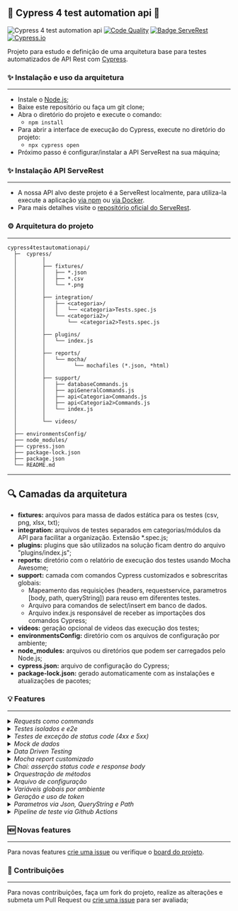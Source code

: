 ## 🚀 Cypress 4 test automation api 🚀

![Cypress 4 test automation api](https://github.com/saymowan/cypress-api-core/workflows/API%20Rest%20tests/badge.svg)
[![Code Quality](https://www.code-inspector.com/project/20271/score/svg)](https://frontend.code-inspector.com/project/20271/dashboard)
[![Badge ServeRest](https://img.shields.io/badge/API-ServeRest-green)](https://github.com/PauloGoncalvesBH/ServeRest/)
[![Cypress.io](https://img.shields.io/badge/tested%20with-Cypress-04C38E.svg)](https://www.cypress.io/)

Projeto para estudo e definição de uma arquitetura base para testes automatizados de API Rest com [Cypress](https://www.cypress.io/).

### ✨ Instalação e uso da arquitetura
-----------------------
- Instale o [Node.js](https://nodejs.org/en/download/);
- Baixe este repositório ou faça um git clone;
- Abra o diretório do projeto e execute o comando:
    - `npm install`
- Para abrir a interface de execução do Cypress, execute no diretório do projeto:
    - `npx cypress open`
- Próximo passo é configurar/instalar a API ServeRest na sua máquina;


### ✨  Instalação API ServeRest
-----------------------
- A nossa API alvo deste projeto é a ServeRest localmente, para utiliza-la execute a aplicação [via npm](https://www.npmjs.com/package/serverest) ou [via Docker](https://hub.docker.com/r/paulogoncalvesbh/serverest/). 
- Para mais detalhes visite o [repositório oficial do ServeRest](https://github.com/ServeRest/ServeRest).

### ⚙️ Arquitetura do projeto
-----------------------


```
cypress4testautomationapi/
  ├─  cypress/
  │        │
  │        ├── fixtures/
  │        │   ├── *.json
  │        │   ├── *.csv       
  │        │   └── *.png
  │        │
  │        ├── integration/
  │        │   ├── <categoria>/
  │        │   │   └── <categoria>Tests.spec.js
  │        │   └── <categoria2>/
  │        │       └── <categoria2>Tests.spec.js
  │        │
  │        ├── plugins/
  │        │   └── index.js
  │        │
  │        ├── reports/
  │        │   └── mocha/
  │        │         └── mochafiles (*.json, *html)
  │        │
  │        ├── support/
  │        │   ├── databaseCommands.js
  │        │   ├── apiGeneralCommands.js
  │        │   ├── api<Categoria>Commands.js
  │        │   ├── api<Categoria2>Commands.js
  │        │   └── index.js
  │        │  
  │        └── videos/
  │ 
  ├── environmentsConfig/
  ├── node_modules/
  ├── cypress.json
  ├── package-lock.json
  ├── package.json
  └── README.md
```
---------------------------------------
## 🔍 Camadas da arquitetura

 - **fixtures:** arquivos para massa de dados estática para os testes (csv, png, xlsx, txt);
 - **integration:** arquivos de testes separados em categorias/módulos da API para facilitar a organização. Extensão *.spec.js;
 - **plugins:** plugins que são utilizados na solução ficam dentro do arquivo "plugins/index.js";
 -  **reports:** diretório com o relatório de execução dos testes usando Mocha Awesome;
 - **support:** camada com comandos Cypress customizados e sobrescritas globais:
    - Mapeamento das requisições (headers, requestservice, parametros [body, path, queryString]) para reuso em diferentes testes.
    - Arquivo para comandos de select/insert em banco de dados.
    - Arquivo index.js responsável de receber as importações dos comandos Cypress;
 - **videos:** geração opcional de videos das execução dos testes;
 - **environmentsConfig:** diretório com os arquivos de configuração por ambiente;
 - **node_modules:** arquivos ou diretórios que podem ser carregados pelo Node.js;
 - **cypress.json:** arquivo de configuração do Cypress;
 - **package-lock.json:** gerado automaticamente com as instalações e atualizações de pacotes;


### 💡 Features
-----------------------
<details><summary><i>Requests como commands</i></summary>
Cada endpoint é mapeado com a sua estrutura (headers, parâmetros, método, endpoint, cookies) no Cypress commands para focarmos em reuso. Os arquivos de mapeamento de requisições podem ser feitos por módulo/categoria.
Exemplo:

![Exemplo requisição](https://i.imgur.com/ctY5Zkv.png)

No exemplo vemos o mapeamento do endpoint Produtos para ser usado por todos os testes de API que desejam utiliza-lo.
Para criar um teste com esta requisição basta utilizar o command referente e passar o(s) parametro(s):

```js
    it('Produtos - Buscar Produto Inexistente', ()=>{
        cy.getProdutos('nome=9dj9128dh12h89')
            .then(response =>{
            expect(response.status).to.equal(200)
            expect(response.body.quantidade).to.equal(0)
        })
    })
```

</details>

<details><summary><i>Testes isolados e e2e</i></summary>
Testes de requisição de maneira isolada para validar parâmetros válidos, inválidos, status code estão presentes nesta arquitetura:

```js
    it('Produtos - Excluir Produto Inexistente',()=>{

        cy.deleteProdutos("xxx", true)
            .then(response =>{
                expect(response.status).to.equal(200)
                expect(response.body.message).to.eq("Nenhum registro excluído")
            })            
    })
```

Testes de múltiplas requisições (e2e) podem ser feitos com esta arquitetura, veja exemplo de um teste para Deletar um Produto (produto é criado durante o teste):

```js
it('Produtos - Excluir Produto Existente',()=>{

    const produto ={
        nome: faker.random.uuid(),
        preco: faker.random.number(),
        descricao: "Mouse bom",
        quantidade: "5"
        }

    cy.postProdutos(produto)
        .then(response =>{
        expect(response.status).to.equal(201)
        expect(response.body.message).to.equal("Cadastro realizado com sucesso")
        let _id = response.body._id

            cy.deleteProdutos(_id, true)
                .then(respDelete =>{
                    expect(respDelete.status).to.equal(200)
                    expect(respDelete.body.message).to.eq("Registro excluído com sucesso")
                })   

                cy.getProdutos('_id='+_id)
                .then(respGet =>{
                    expect(respGet.status).to.equal(200)
                    expect(respGet.body.quantidade).to.equal(0)
                })              
            })
    })
```
</details>

<details><summary><i>Testes de exceção de status code (4xx e 5xx)</i></summary>

Para testes de exceção de status code (client side [4xx] or server side [5xx]) precisamos incluir um parâmetro [failOnStatusCode](https://docs.cypress.io/api/commands/request.html#Arguments) na requisição com valor false.

Vide exemplo de mapeamento de requisição:

```js
Cypress.Commands.add('deleteProdutos', (productId, failStatusCode) =>{
    cy.api({
        method: 'DELETE',
        url: '/produtos/'+productId,
        headers: {  Authorization : localStorage.getItem('token') },
        failOnStatusCode: failStatusCode
    })
})
```

Vide exemplo de teste "forçando" um erro para validar o statuscode e response body:

```js
    it('Produtos - Excluir Produto token expirado',()=>{
        localStorage.setItem('token', "token erradinho")

        cy.deleteProdutos("xxx", false)
            .then(response =>{
                expect(response.status).to.equal(401)
                expect(response.body.message).to.eq("Token de acesso ausente, inválido, expirado ou usuário do token não existe mais")
            })            
    })
```

</details>

<details><summary><i>Mock de dados</i></summary>

[Biblioteca Faker](https://github.com/marak/Faker.js/) para mock de dados. 
Vide [exemplos de dados](https://github.com/marak/Faker.js/#api-methods) que podem ser mascarados.

</details>

<details><summary><i>Data Driven Testing</i></summary>

A arte de reaproveitar o mesmo teste com o mesmo fluxo e asserção variando somente a massa de teste proveniente de dados estáticos ou arquivos (*.csv, *.json, *.xlsx), chamamos de Data Driven Testing ([leia mais sobre](https://medium.com/@saymowan/data-driven-testing-ddt-e-o-reaproveitamento-dos-testes-automatizados-8c8d67cc211c)), na arquitetura temos o uso de um arquivo json (JArray) para a massa de testes:

```json
[
    {
        "nome": "Mouse Gamer Adamantiun Shinigami Usb",
        "preco": 98,
        "descricao": "Mouses para Jogos",
        "quantidade": 12
    },
    {
        "nome": "Monitor Gamer AOC Agon 32'' Curvo 165Hz",
        "preco": 269,
        "descricao": "Monitores Gamer",
        "quantidade": 45
    },
    {
        "nome": "Kit 3 Roteadores Gigabit Wifi TP-Link Rede Mesh AC1200",
        "preco": 189,
        "descricao": "Dispositivos de Conexão em Rede",
        "quantidade": 78
    }
]
```

O mesmo teste é criado N vezes através do arquivo json:

```js
const produtos = require('../../fixtures/Produtos/produtosList.json')
const faker = require('faker')

  //JArray (produtoList.json) com cada objeto a ser cadastrado
  produtos.forEach(produto => {
  it('Produtos - Cadastrar Produto DDT',()=>{

      let expectedStatusCode = 201;
      let expectedSuccessMessage = "Cadastro realizado com sucesso";

      const produtoTestData ={
          "nome": produto.nome + "-" + faker.random.number(),
          "preco": produto.preco,
          "descricao": produto.descricao,
          "quantidade": produto.quantidade
        }

      cy.postProdutos(produtoTestData)
          .then(response =>{
          expect(response.status).to.equal(expectedStatusCode)
          expect(response.body.message).to.equal(expectedSuccessMessage)            
      })
  })
})
```


</details>

<details><summary><i>Mocha report customizado</i></summary>

Em desenvolvimento

</details>

<details><summary><i>Chai: asserção status code e response body</i></summary>

Podemos validar de diversas formas os dados retornados no response (body, cookies, headers, status code), vide exemplos que podem ser aplicados: [clique aqui](https://docs.cypress.io/guides/references/assertions.html#BDD-Assertions).

Exemplo de assertiva de status code e parâmetro "message" do response body com o método "to.equal":

```js
    expect(response.status).to.equal(expectedStatusCode)
    expect(response.body.message).to.equal(expectedSuccessMessage)            
```

</details>


<details><summary><i>Orquestração de métodos</i></summary>

A organização dos métodos que devem ser executados antes ou depois dos testes ou bateria pode ser feito através de méetodos nativos do Cypress, [clique aqui para detalhes](https://docs.cypress.io/guides/core-concepts/writing-and-organizing-tests.html#Hooks).

Um exemplo comum para testes de API é a geração de token de acesso a cada teste, veja exemplo abaixo do método que é executado antes de cada teste para garantir o acesso dos recursos com o token correto:

```js
    beforeEach(() => {
        cy.generateTokenAsAdmin()
    })
```

Neste caso, o Token é gerado como admin e usamos a Request as Command (../support/apiGeneralCommands.js), veja a requisição mapeada e já enviando o token para o storage para ser usado por todos os testes no header:

```js
Cypress.Commands.add('generateTokenAsAdmin', () =>{
    cy.api({
        method: 'POST',
        url: '/login',
        body: {
            "email": "fulano@qa.com",
            "password": "teste"
          }
    })
    .then(response =>{
        expect(response.status).to.eql(200)
        localStorage.setItem('token', response.body.authorization)
        expect(localStorage.getItem('token')).not.null
        cy.log(localStorage.getItem('token'))
    })      
})
```

</details>


<details><summary><i>Arquivo de configuração</i></summary>

Recurso nativo do Cypress através do arquivo cypress.json. [Vide documentação oficial](https://docs.cypress.io/guides/references/configuration.html#Options).
</details>

<details><summary><i>Variáveis globais por ambiente</i></summary>

Para modificar suas variáveis globais por ambiente temos uma pasta criada "cypress/environmentsConfig" com dois possíveis ambientes "Prod" e "Qa" representados pelos arquivos exampleProd.json e exampleQa.json respectivamente.

Foi feita a inclusão de um plugin (/cypress/plugins/index.js) através do método "getConfigurationByFile()" onde podemos alterar o ambiente ao executar pela linha de comando incluindo qual ambiente se deseja:

```
npx cypress run --env configfile=exampleProd
```

</details>


<details><summary><i>Geração e uso de token</i></summary>

Vide feature "Orquestração de métodos" para entender como o Token é gerado/orquestrado. Para o uso basta incluir o header na Request as Command e incluir o item do localStorage "token":

```js
Cypress.Commands.add('postProdutos', bodyJson =>{
    cy.api({
        method: 'POST',
        url: '/produtos',
        body: bodyJson,
        headers: {  Authorization : localStorage.getItem('token') }})
})
```

</details>

<details><summary><i>Parametros via Json, QueryString e Path</i></summary>

### Path

Exemplo de uso de parâmetro Path com a requisição Delete Produtos:

![Delete Produtos ServeRest](https://i.imgur.com/yQVpCwt.png)

Ao mapear a requisição (Request as Command) incluímos o parâmetro junto ao request service (parâmetro url):

```js
Cypress.Commands.add('deleteProdutos', (productId, failStatusCode) =>{
    cy.api({
        method: 'DELETE',
        url: '/produtos/'+productId,
        headers: {  Authorization : localStorage.getItem('token') },
        failOnStatusCode: failStatusCode
    })
})

```

### QueryString

Exemplo de uso de parâmetro QueryString com a requisição Get Produtos:

![Get Produtos ServeRest](https://i.imgur.com/0x8pzuC.png)

Ao mapear a requisição (Request as Command) incluímos o parâmetro junto ao request service (parâmetro url) devendo ser informado quais parâmetros concatenados na camada de testes (integration):

```js
Cypress.Commands.add('getProdutos', queryString =>{
    cy.api({
        method: 'GET',
        url: '/produtos?'+ queryString})
})
```

Este recurso ainda está em pesquisa para ser otimizado.

### Json

Exemplo de uso de parâmetro Json com a requisição Post Produtos:

![Post Produtos ServeRest](https://i.imgur.com/jNS8H3t.png)

Neste caso temos um json de envio, com os seguintes parâmetros:

```json
{
  "nome": "nome",
  "preco": "1",
  "descricao": "descricao",
  "quantidade": "1"
}
```

Ao mapear a requisição (Request as Command) incluímos o parâmetro "body" com nossa estrutura de json "jsonBody". Nossos dados virão da camada de testes (integration):

```js
Cypress.Commands.add('postProdutos', jsonBody =>{
    cy.api({
        method: 'POST',
        url: '/produtos',
        body: jsonBody,
        headers: {  Authorization : localStorage.getItem('token') }}) // header de autenticação
})
```

Camada de teste com o envio dos dados no teste, video a constante "produto" com os dados mockados:

```js
    it('Produtos - Cadastrar Produto',()=>{

        const produto ={
            "nome": faker.random.uuid(),
            "preco": faker.random.number(),
            "descricao": "Mouse bom",
            "quantidade": "5"
          }

        cy.postProdutos(produto)
            .then(response =>{
            expect(response.status).to.equal(201)
            expect(response.body.message).to.equal("Cadastro realizado com sucesso")            
        })
    })
})
```

</details>

<details><summary><i>Pipeline de teste via Github Actions</i></summary>

Pipeline feito com Github Actions executado em máquina Linux com os processos:

- Instancia da aplicação ServeRest local via Docker
- Execução de todos os testes - Task nativa Cypress 

Flows executados [disponível aqui](https://github.com/saymowan/cypress-api-core/actions)
Arquivo yml [disponível aqui](https://github.com/saymowan/cypress-api-core/tree/master/.github/workflows);

</details>

### 🆕 Novas features 
---------------------------
Para novas features [crie uma issue](https://github.com/saymowan/cypress-api-core/issues/new) ou verifique o [board do projeto](https://github.com/saymowan/cypress-api-core/projects/1).

### 🌟 Contribuições
--------------------------
Para novas contribuições, faça um fork do projeto, realize as alterações e submeta um Pull Request ou [crie uma issue](https://github.com/saymowan/cypress-api-core/issues/new) para ser avaliada;

